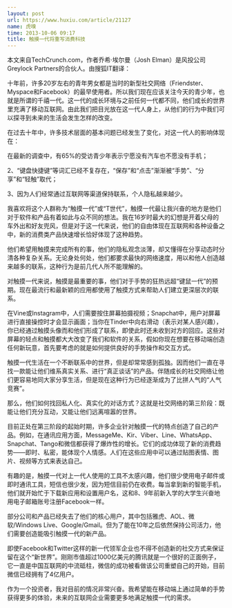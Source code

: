```yaml
---
layout: post
url: https://www.huxiu.com/article/21127
name: 虎嗅
time: 2013-10-06 09:17
title: 触摸一代将重写消费科技
---
```

本文来自TechCrunch.com，作者乔希·埃尔曼（Josh Elman）是风投公司Greylock Partners的合伙人。由搜狐IT翻译：

十年前，许多20岁左右的青年男女都是当时的新型社交网络（Friendster、Myspace和Facebook）的最早使用者。所以我们现在应该关注今天的青少年，也就是所谓的千禧一代。这一代的成长环境与之前任何一代都不同，他们成长的世界里充满了移动互联网。由此我们把目光放在这一代人身上，从他们的行为中我们可以探寻到未来的生活会发生怎样的改变。

在过去十年中，许多技术层面的基本问题已经发生了变化，对这一代人的影响体现在：

在最新的调查中，有65%的受访青少年表示宁愿没有汽车也不愿没有手机；

2、“键盘快捷键”等词汇已经不复存在，“保存”和“点击”渐渐被“手势”、“分享”和“轻触”取代；

3、因为人们经常通过互联网等渠道保持联系，个人隐私越来越少。

我喜欢将这个人群称为“触摸一代”或“T世代”，触摸一代最让我兴奋的地方是他们对于软件和产品有着如此与众不同的想法。我在16岁时最大的幻想是开着父母的车外出和好友兜风，但是对于这一代来说，他们的自由体现在互联网和各种设备之中，新的消费类产品快速增长恰好体现了这种趋势。

他们希望用触摸来完成所有的事，他们的隐私观念淡薄，却又懂得在分享动态时分清各种复杂关系。无论身处何处，他们都要求最快的网络速度，用以和他人创造越来越多的联系，这种行为是前几代人所不能理解的。

对触摸一代来说，触摸是最重要的事，他们对于手势的狂热远超“键鼠一代”的预期。现在最流行和最新颖的应用都使用了触摸方式来帮助人们建立更深层次的联系。

在Vine或Instagram中，人们需要按住屏幕拍摄视频；Snapchat中，用户对屏幕进行直接操控时才会显示画面；当你在Tinder中向右滑动（表示对某人感兴趣），你已经通过触摸头像而和他们形成了联系，即使此时还未收到对方的回应。这些对屏幕的轻点和触摸都大大改变了我们和软件的关系，假如你现在想要在移动端创造任何新玩意，首先要考虑的就是如何提供良好的手势操作和交互方式。

触摸一代生活在一个不断联系中的世界，但是却常常感到孤独。因而他们一直在寻找一款能让他们维系真实关系、进行“真正谈话”的产品。伴随成长的社交网络让他们更容易地同大家分享生活，但是现在这种行为已经逐渐成为了比拼人气的“人气竞赛”。

那么，他们如何找回私人化、真实化的对话方式？这就是社交网络的第三阶段：既能让他们充分互动，又能让他们远离喧嚣的世界。

目前正处在第三阶段的起始时期，许多企业针对触摸一代的特点创造了自己的产品。例如，在通讯应用方面，MessageMe、Kir、Viber、Line、WhatsApp、Snapchat、Tango和微信都获得了爆炸性的增长。它们的成功体现了新的消费趋势——即时、私密，能体现个人情感。人们在这些应用中可以通过贴图表情、图片、视频等方式来表达自己。

有趣的是，触摸一代对上一代人使用的工具不太感兴趣，他们很少使用电子邮件或即时通讯工具，短信也很少发，因为短信目前仍在收费。每当拿到新的智能手机，他们就开始忙于下载新应用和设置用户名，这和8、9年前新入学的大学生兴奋地用电子邮箱账号注册Facebook一样。

部分公司和产品已经失去了他们的核心用户，其中包括雅虎、AOL、微软/Windows Live、Google/Gmail。但为了能在10年之后依然保持公司活力，他们需要创造能吸引触摸一代的新产品。

即使Facebook和Twitter这样的新一代领军企业也不得不创造新的社交方式来保证留在这个“新世界”。刚刚市值超过1000亿美元的腾讯就是一个很好的正面例子，它一直是中国互联网的中流砥柱，微信的成功被看做该公司重塑自己的开始，目前微信已经拥有了4亿用户。

作为一个投资者，我对目前的情况非常兴奋。我希望能在移动端上通过简单的手势获得更多的体验，未来的互联网企业需要更多地满足触摸一代的需求。

